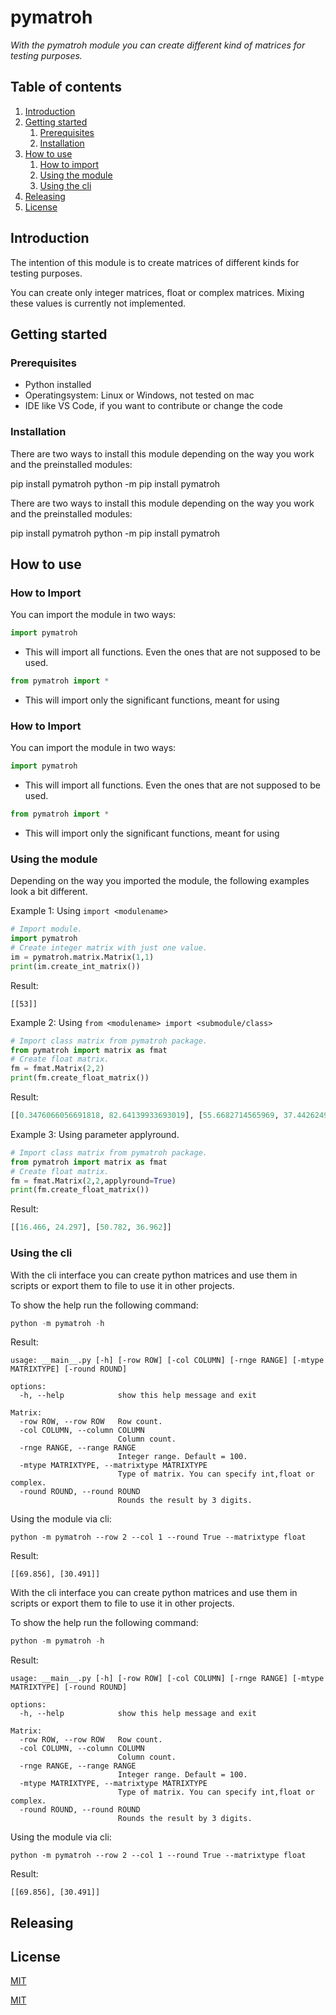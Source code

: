 # pymatroh

_With the pymatroh module you can create different kind of matrices for testing purposes._

## Table of contents

1. [Introduction](#introduction)
2. [Getting started](#getting-started)
    1. [Prerequisites](#prerequisites)
    2. [Installation](#installation)
3. [How to use](#how-to-use)
    1. [How to import](#how-to-import)
    2. [Using the module](#using-the-module)
    3. [Using the cli](#using-the-cli)
4. [Releasing](#releasing)
5. [License](/LICENSE)

## Introduction

The intention of this module is to create matrices of different kinds for testing purposes.

You can create only integer matrices, float or complex matrices. Mixing these values is currently not implemented.

## Getting started

### Prerequisites

- Python installed
- Operatingsystem: Linux or Windows, not tested on mac
- IDE like VS Code, if you want to contribute or change the code

### Installation

There are two ways to install this module depending on the way you work and the preinstalled modules:

pip install pymatroh
python -m pip install pymatroh

There are two ways to install this module depending on the way you work and the preinstalled modules:

pip install pymatroh
python -m pip install pymatroh

## How to use

### How to Import

You can import the module in two ways:

```python
import pymatroh
```

- This will import all functions. Even the ones that are not supposed to be used.

```python
from pymatroh import *
```

- This will import only the significant functions, meant for using
### How to Import

You can import the module in two ways:

```python
import pymatroh
```

- This will import all functions. Even the ones that are not supposed to be used.

```python
from pymatroh import *
```

- This will import only the significant functions, meant for using

### Using the module

Depending on the way you imported the module, the following examples look a bit different.

Example 1: Using ```import <modulename>```
```python
# Import module.
import pymatroh
# Create integer matrix with just one value.
im = pymatroh.matrix.Matrix(1,1)
print(im.create_int_matrix())  
```
Result:
```
[[53]]
```

Example 2: Using ```from <modulename> import <submodule/class>```
```python
# Import class matrix from pymatroh package.
from pymatroh import matrix as fmat
# Create float matrix.
fm = fmat.Matrix(2,2)
print(fm.create_float_matrix())
```
Result:
```python
[[0.3476066056691818, 82.64139933693019], [55.6682714565969, 37.442624968338635]]
```
Example 3: Using parameter applyround.
```python
# Import class matrix from pymatroh package.
from pymatroh import matrix as fmat
# Create float matrix.
fm = fmat.Matrix(2,2,applyround=True)
print(fm.create_float_matrix())
```
Result:
```python
[[16.466, 24.297], [50.782, 36.962]]
```


### Using the cli

With the cli interface you can create python matrices and use them in scripts or export them to file
to use it in other projects.

To show the help run the following command:

```python
python -m pymatroh -h
```
Result:
```
usage: __main__.py [-h] [-row ROW] [-col COLUMN] [-rnge RANGE] [-mtype MATRIXTYPE] [-round ROUND]

options:
  -h, --help            show this help message and exit

Matrix:
  -row ROW, --row ROW   Row count.
  -col COLUMN, --column COLUMN
                        Column count.
  -rnge RANGE, --range RANGE
                        Integer range. Default = 100.
  -mtype MATRIXTYPE, --matrixtype MATRIXTYPE
                        Type of matrix. You can specify int,float or complex.
  -round ROUND, --round ROUND
                        Rounds the result by 3 digits.
```
Using the module via cli:
```
python -m pymatroh --row 2 --col 1 --round True --matrixtype float
```
Result:
```
[[69.856], [30.491]]
```
With the cli interface you can create python matrices and use them in scripts or export them to file
to use it in other projects.

To show the help run the following command:

```python
python -m pymatroh -h
```
Result:
```
usage: __main__.py [-h] [-row ROW] [-col COLUMN] [-rnge RANGE] [-mtype MATRIXTYPE] [-round ROUND]

options:
  -h, --help            show this help message and exit

Matrix:
  -row ROW, --row ROW   Row count.
  -col COLUMN, --column COLUMN
                        Column count.
  -rnge RANGE, --range RANGE
                        Integer range. Default = 100.
  -mtype MATRIXTYPE, --matrixtype MATRIXTYPE
                        Type of matrix. You can specify int,float or complex.
  -round ROUND, --round ROUND
                        Rounds the result by 3 digits.
```
Using the module via cli:
```
python -m pymatroh --row 2 --col 1 --round True --matrixtype float
```
Result:
```
[[69.856], [30.491]]
```
## Releasing

## License

[MIT](./LICENSE)

[MIT](./LICENSE)